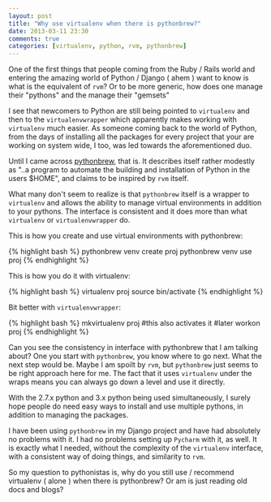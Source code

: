 ```yaml
---
layout: post
title: "Why use virtualenv when there is pythonbrew?"
date: 2013-03-11 23:30
comments: true
categories: [virtualenv, python, rvm, pythonbrew]
---
```


One of the first things that people coming from the Ruby / Rails world and entering the amazing world of Python / Django ( ahem ) want to know is what is the equivalent of `rvm`? Or to be more generic, how does one manage their "pythons" and the manage their "gemsets"

I see that newcomers to Python are still being pointed to `virtualenv` and then to the `virtualenvwrapper` which apparently makes working with `virtualenv` much easier. As someone coming back to the world of Python, from the days of installing all the packages for every project that your are working on system wide, I too, was led towards the aforementioned duo.

Until I came across [pythonbrew](https://github.com/utahta/pythonbrew), that is. It describes itself rather modestly as "..a program to automate the building and installation of Python in the users $HOME", and claims to be inspired by `rvm` itself.

What many don't seem to realize is that `pythonbrew` itself is a wrapper to `virtualenv` and allows the ability to manage virtual environments in addition to your pythons.  The interface is consistent and it does more than what `virtualenv` or `virtualenvwrapper` do.

This is how you create and use virtual environments with pythonbrew:

{% highlight bash %}
pythonbrew venv create proj
pythonbrew venv use proj
{% endhighlight %}

This is how you do it with virtualenv:

{% highlight bash %}
virtualenv proj
source bin/activate
{% endhighlight %}

Bit better with `virtualenvwrapper`:

{% highlight bash %}
mkvirtualenv proj #this also activates it
#later
workon proj
{% endhighlight %}

Can you see the consistency in interface with pythonbrew that I am talking about? One you start with `pythonbrew`, you know where to go next. What the next step would be. Maybe I am spoilt by `rvm`, but `pythonbrew` just seems to be right approach here for me. The fact that it uses `virtualenv` under the wraps means you can always go down a level and use it directly.

 With the 2.7.x python and 3.x python being used simultaneously, I surely hope people do need easy ways to install and use multiple pythons, in addition to managing the packages.

 I have been using `pythonbrew` in my Django project and have had absolutely no problems with it. I had no problems setting up `Pycharm` with it, as well. It is exactly what I needed, without the complexity of the `virtualenv` interface, with a consistent way of doing things, and similarity to `rvm`. 

 So my question to pythonistas is, why do you still use / recommend virtualenv ( alone ) when there is pythonbrew? Or am is just reading old docs and blogs?